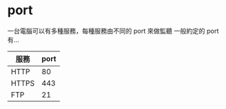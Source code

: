 # port
一台電腦可以有多種服務，每種服務由不同的 port 來做監聽
一般約定的 port 有...

| 服務  | port |
| ----- | ---- |
| HTTP  | 80   |
| HTTPS | 443  |
| FTP   | 21   | 
